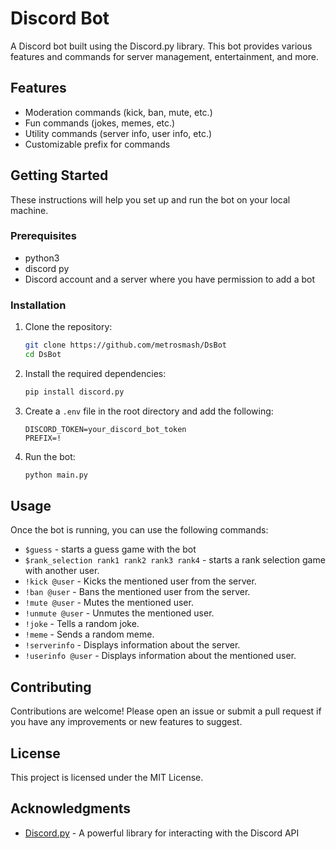 # Discord Bot

A Discord bot built using the Discord.py library. This bot provides various features and commands for server management, entertainment, and more.

## Features

- Moderation commands (kick, ban, mute, etc.)
- Fun commands (jokes, memes, etc.)
- Utility commands (server info, user info, etc.)
- Customizable prefix for commands

## Getting Started

These instructions will help you set up and run the bot on your local machine.

### Prerequisites

- python3
- discord py 
- Discord account and a server where you have permission to add a bot

### Installation

1. Clone the repository:
   ```bash
   git clone https://github.com/metrosmash/DsBot
   cd DsBot
   ```

2. Install the required dependencies:
   ```bash
   pip install discord.py
   ```

3. Create a `.env` file in the root directory and add the following:
   ```
   DISCORD_TOKEN=your_discord_bot_token
   PREFIX=!
   ```

4. Run the bot:
   ```bash
   python main.py 
   ```

## Usage

Once the bot is running, you can use the following commands:

- `$guess` - starts a guess game with the bot
- `$rank_selection rank1 rank2 rank3 rank4` - starts a rank selection game with another user.
- `!kick @user` - Kicks the mentioned user from the server.
- `!ban @user` - Bans the mentioned user from the server.
- `!mute @user` - Mutes the mentioned user.
- `!unmute @user` - Unmutes the mentioned user.
- `!joke` - Tells a random joke.
- `!meme` - Sends a random meme.
- `!serverinfo` - Displays information about the server.
- `!userinfo @user` - Displays information about the mentioned user.

## Contributing

Contributions are welcome! Please open an issue or submit a pull request if you have any improvements or new features to suggest.

## License

This project is licensed under the MIT License.

## Acknowledgments

- [Discord.py](https://discordpy.readthedocs.io/en/stable/) - A powerful library for interacting with the Discord API
